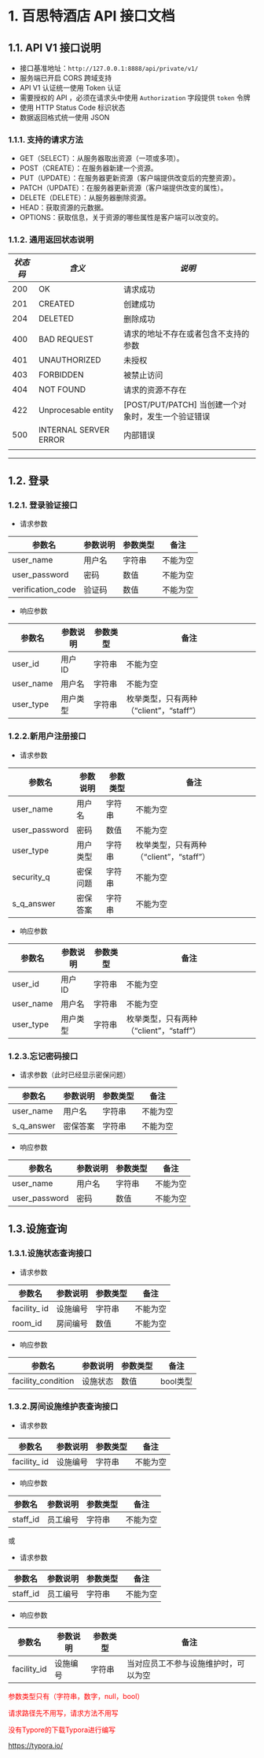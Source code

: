 # 1. 百思特酒店 API 接口文档

## 1.1. API V1 接口说明

- 接口基准地址：`http://127.0.0.1:8888/api/private/v1/`
- 服务端已开启 CORS 跨域支持
- API V1 认证统一使用 Token 认证
- 需要授权的 API ，必须在请求头中使用 `Authorization` 字段提供 `token` 令牌
- 使用 HTTP Status Code 标识状态
- 数据返回格式统一使用 JSON

### 1.1.1. 支持的请求方法

- GET（SELECT）：从服务器取出资源（一项或多项）。
- POST（CREATE）：在服务器新建一个资源。
- PUT（UPDATE）：在服务器更新资源（客户端提供改变后的完整资源）。
- PATCH（UPDATE）：在服务器更新资源（客户端提供改变的属性）。
- DELETE（DELETE）：从服务器删除资源。
- HEAD：获取资源的元数据。
- OPTIONS：获取信息，关于资源的哪些属性是客户端可以改变的。

### 1.1.2. 通用返回状态说明

| *状态码* | *含义*                | *说明*                                              |
| -------- | --------------------- | --------------------------------------------------- |
| 200      | OK                    | 请求成功                                            |
| 201      | CREATED               | 创建成功                                            |
| 204      | DELETED               | 删除成功                                            |
| 400      | BAD REQUEST           | 请求的地址不存在或者包含不支持的参数                |
| 401      | UNAUTHORIZED          | 未授权                                              |
| 403      | FORBIDDEN             | 被禁止访问                                          |
| 404      | NOT FOUND             | 请求的资源不存在                                    |
| 422      | Unprocesable entity   | [POST/PUT/PATCH] 当创建一个对象时，发生一个验证错误 |
| 500      | INTERNAL SERVER ERROR | 内部错误                                            |
|          |                       |                                                     |

------

## 1.2. 登录

### 1.2.1. 登录验证接口

- 请求参数

| 参数名           | 参数说明 | 参数类型 | 备注     |
| ---------------- | --------| -------- | -------- |
| user_name        | 用户名   | 字符串   | 不能为空 |
| user_password    | 密码     | 数值     | 不能为空 |
| verification_code| 验证码   | 数值     | 不能为空 |

- 响应参数

| 参数名    | 参数说明 | 参数类型 | 备注                                   |
| --------- | --------| -------- | ------------------------------------  |
| user_id   | 用户 ID  | 字符串   | 不能为空                              |
| user_name | 用户名   | 字符串   | 不能为空                              |
| user_type | 用户类型 | 字符串   | 枚举类型，只有两种（“client”，“staff”）|  

### 1.2.2.新用户注册接口

- 请求参数

| 参数名       | 参数说明 | 参数类型 | 备注                                  |
| ------------ | -------- | --------| ------------------------------------ |
| user_name    | 用户名   | 字符串   | 不能为空                              |
| user_password| 密码     | 数值     | 不能为空                              |
| user_type    | 用户类型 | 字符串   | 枚举类型，只有两种（“client”，“staff”）|
| security_q   | 密保问题 | 字符串   | 不能为空                              |
| s_q_answer   | 密保答案 | 字符串   | 不能为空                              |

- 响应参数

| 参数名    | 参数说明 | 参数类型 | 备注                                   |
| --------- | --------| -------- | ------------------------------------  |
| user_id   | 用户 ID  | 字符串   | 不能为空                              |
| user_name | 用户名   | 字符串   | 不能为空                              |
| user_type | 用户类型 | 字符串   | 枚举类型，只有两种（“client”，“staff”）| 

### 1.2.3.忘记密码接口

- 请求参数（此时已经显示密保问题）

| 参数名       | 参数说明 | 参数类型 | 备注      |
| ------------ | -------- | --------| ----------|
| user_name    | 用户名   | 字符串   | 不能为空  |
| s_q_answer   | 密保答案 | 字符串   | 不能为空  |

- 响应参数

| 参数名           | 参数说明 | 参数类型 | 备注     |
| ---------------- | --------| -------- | -------- |
| user_name        | 用户名   | 字符串   | 不能为空 |
| user_password    | 密码     | 数值     | 不能为空 |

## 1.3.设施查询

### 1.3.1.设施状态查询接口

- 请求参数

| 参数名       | 参数说明 | 参数类型 | 备注     |
| ------------ | -------- | -------- | -------- |
| facility_ id | 设施编号 | 字符串   | 不能为空 |
| room_id      | 房间编号 | 数值     | 不能为空 |

- 响应参数

| 参数名             | 参数说明 | 参数类型 | 备注     |
| ------------------ | -------- | -------- | -------- |
| facility_condition | 设施状态 | 数值     | bool类型 |

### 1.3.2.房间设施维护表查询接口

- 请求参数

| 参数名       | 参数说明 | 参数类型 | 备注     |
| ------------ | -------- | -------- | -------- |
| facility_ id | 设施编号 | 字符串   | 不能为空 |

- 响应参数

| 参数名   | 参数说明 | 参数类型 | 备注     |
| -------- | -------- | -------- | -------- |
| staff_id | 员工编号 | 字符串   | 不能为空 |

或

- 请求参数

| 参数名   | 参数说明 | 参数类型 | 备注     |
| -------- | -------- | -------- | -------- |
| staff_id | 员工编号 | 字符串   | 不能为空 |

- 响应参数

| 参数名      | 参数说明 | 参数类型 | 备注                                 |
| ----------- | -------- | -------- | ------------------------------------ |
| facility_id | 设施编号 | 字符串   | 当对应员工不参与设施维护时，可以为空 |

<p style = "color: red">参数类型只有（字符串，数字，null，bool）</p>

<p style = "color: red">请求路径先不用写，请求方法不用写</p>

<p style = "color: red">没有Typore的下载Typora进行编写</p>

https://typora.io/

